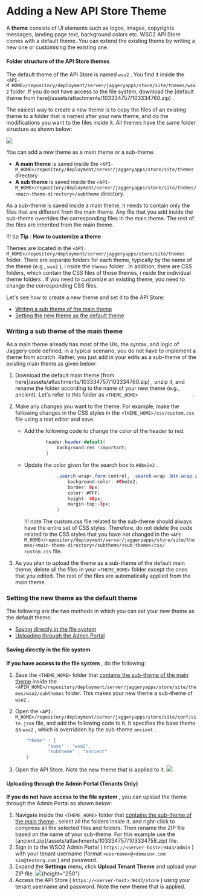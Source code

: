 # Adding a New API Store Theme

A **theme** consists of UI elements such as logos, images, copyrights messages, landing page text, background colors etc. WSO2 API Store comes with a default theme. You can extend the existing theme by writing a new one or customising the existing one.

#### Folder structure of the API Store themes

The default theme of the API Store is named `wso2` . You find it inside the `<API-M_HOME>/repository/deployment/server/jaggeryapps/store/site/themes/wso2` folder. If you do not have access to the file system, download the [default theme from here]/assets/attachments/103334757/103334760.zip) .

The easiest way to create a new theme is to copy the files of an existing theme to a folder that is named after your new theme, and do the modifications you want to the files inside it. All themes have the same folder structure as shown below:

![](/assets/attachments/103334757/103334762.png)

You can add a new theme as a main theme or a sub-theme.

-   **A main theme** is saved inside the `<API-M_HOME>/repository/deployment/server/jaggeryapps/store/site/themes` directory
-   **A sub theme** is saved inside the `<API-M_HOME>/repository/deployment/server/jaggeryapps/store/site/themes/<main-theme-directory>/subtheme` directory.

As a sub-theme is saved inside a main theme, it needs to contain only the files that are different from the main theme. Any file that you add inside the sub-theme overrides the corresponding files in the main theme. The rest of the files are inherited from the main theme.

!!! tip
**Tip** : **How to customize a theme**

Themes are located in the `<API-M_HOME>/repository/deployment/server/jaggeryapps/store/site/themes` folder. There are separate folders for each theme, typically by the name of the theme (e.g., `wso2` ), i nside the `themes` folder . In addition, there are CSS folders, which contain the CSS files of those themes, i nside the individual theme folders . If you need to customize an existing theme, you need to change the corresponding CSS files.


Let's see how to create a new theme and set it to the API Store:

-   [Writing a sub theme of the main theme](#AddingaNewAPIStoreTheme-Writingasubthemeofthemaintheme)
-   [Setting the new theme as the default theme](#AddingaNewAPIStoreTheme-Settingthenewthemeasthedefaulttheme)

### Writing a sub theme of the main theme

As a main theme already has most of the UIs, the syntax, and logic of Jaggery code defined, in a typical scenario, you do not have to implement a theme from scratch. Rather, you just add in your edits as a sub-theme of the existing main theme as given below:

1.  Download the default main theme [from here]/assets/attachments/103334757/103334760.zip) , unzip it, and rename the folder according to the name of your new theme (e.g., ancient). Let's refer to this folder as `<THEME_HOME>                    .         `
2.  Make any changes you want to the theme.
    For example, make the following changes in the CSS styles in the `<THEME_HOME>/css/custom.css` file using a text editor and save.

    -   Add the following code to change the color of the header to red.

        ``` java
                header.header-default{
                    background:red !important;
                }
        ```

    -   Update the color given for the search box to `#0be2e2` .

        ``` java
                    .search-wrap>.form-control, .search-wrap .btn.wrap-input-right  {
                        background-color: #0be2e2;
                        border: 0px;
                        color: #FFF;
                        height: 40px;
                        margin-top:-3px;
                    }
        ```

        !!! note
    The custom.css file related to the sub-theme should always have the entire set of CSS styles. Therefore, do not delete the code related to the CSS styles that you have not changed in the `<API-M_HOME>/repository/deployment/server/jaggeryapps/store/site/themes/<main-theme-directory>/subtheme/<sub-theme>/css/           custom.css` file.


3.  As you plan to upload the theme as a sub-theme of the default main theme, delete all the files in your `<THEME_HOME>` folder except the ones that you edited. The rest of the files are automatically applied from the main theme.

### Setting the new theme as the default theme

The following are the two methods in which you can set your new theme as the default theme:

-   [Saving directly in the file system](#AddingaNewAPIStoreTheme-Savingdirectlyintothefilesystem)
-   [Uploading through the Admin Portal](#AddingaNewAPIStoreTheme-UploadingthroughtheAdminPortal)

#### Saving directly in the file system

**If you have access to the file system** , do the following:

1.  Save the `<THEME_HOME>` folder that [contains the sub-theme of the main theme](#AddingaNewAPIStoreTheme-Writingasubthemeofthemaintheme) inside the `<APIM_HOME>/repository/deployment/server/jaggeryapps/store/site/themes/wso2/subthemes` folder. This makes your new theme a sub-theme of `wso2` .
2.  Open the `<API-M_HOME>/repository/deployment/server/jaggeryapps/store/site/conf/site.json` file, and add the following code to it. It specifies the base theme as `wso2` , which is overridden by the sub-theme `ancient` .

    ``` java
        "theme" : {
                "base" : "wso2",
                "subtheme" : "ancient"
        }
    ```

3.  Open the API Store.
    Note the new theme that is applied to it.
    ![](/assets/attachments/103334757/103334759.png)
#### Uploading through the Admin Portal (Tenants Only)

**If you do not have access to the file system** , you can upload the theme through the Admin Portal as shown below:

1.  Navigate inside the `<THEME_HOME>` folder that [contains the sub-theme of the main theme](#AddingaNewAPIStoreTheme-Writingasubthemeofthemaintheme) , select all the folders inside it, and right-click to compress all the selected files and folders. Then rename the ZIP file based on the name of your sub-theme. For this example use the [ancient.zip]/assets/attachments/103334757/103334758.zip) file.
2.  Sign in to the WSO2 Admin Portal ( `https://<server-host>:9443/admin` ) with your tenant username (format `<username>@<domain>.com kim@testorg.com` ) and password.
3.  Expand the **Settings** menu, click **Upload Tenant Theme** and upload your ZIP file.
    ![](/assets/attachments/103334757/103334761.png){height="250"}
4.  Access the API Store ( `https://<server-host>:9443/store` ) using your tenant username and password.
    Note the new theme that is applied.

